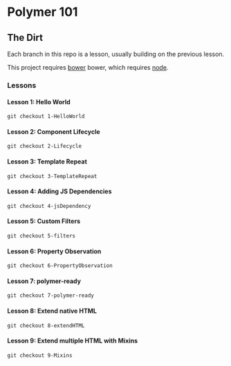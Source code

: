 # Polymer 101 #

## The Dirt ##

Each branch in this repo is a lesson, usually building on  the previous lesson.

This project requires [bower](http://bower.io/) bower, which requires [node](http://nodejs.org/).


### Lessons ####

####  Lesson 1: Hello World ####

```
git checkout 1-HelloWorld
```

####  Lesson 2: Component Lifecycle ####

```
git checkout 2-Lifecycle
```

####  Lesson 3: Template Repeat ####

```
git checkout 3-TemplateRepeat
```

####  Lesson 4: Adding JS Dependencies ####

```
git checkout 4-jsDependency
```

####  Lesson 5: Custom Filters ####

```
git checkout 5-filters
```

####  Lesson 6: Property Observation ####

```
git checkout 6-PropertyObservation

```

####  Lesson 7: polymer-ready ####

```
git checkout 7-polymer-ready
```

####  Lesson 8: Extend native HTML ####

```
git checkout 8-extendHTML
```

####  Lesson 9: Extend multiple HTML with Mixins ####

```
git checkout 9-Mixins
```
